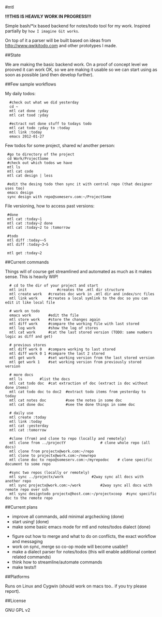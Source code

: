 #mtl

**!!!THIS IS HEAVILY WORK IN PROGRESS!!!**

Simple bash/*ix based backend for notes/todo tool for my work. Inspired partially by `how I imagine Git works`. 

On top of it a parser will be built based on ideas from http://www.qwikitodo.com and other prototypes I made.


##State

We are making the basic backend work. On a proof of concept level we prooved it can work OK, so we are making it 
usable so we can start using as soon as possible (and then develop further). 

##Few sample workflows

My daily todos:

      #check out what we did yesterday
      cd ~
      mtl cat done :yday
      mtl cat tood :yday

      #ectract not done stuff to todays todo
      mtl cat todo :yday to :today
      mtl link :today
      emacs 2012-01-27

Few todos for some project, shared w/ another person:

     #go to directory of the project
     cd Work/ProjectSome
     #check out which todos we have
     mtl ls
     mtl cat code
     mtl cat design | less

     #edit the desing todo then sync it with central repo (that designer uses too)
     emacs design
     sync design with repo@someserv.com:~/ProjectSome

File versioning, how to access past versions:

     #done
     mtl cat :today~1
     mtl cat :today~2 done
     mtl cat :today~2 to :tomorrow
     
     #todo
     mtl diff :today~~5
     mtl diff :today~3~5

     mtl get :today~2


##Current commands

Things will of course get streamlined and automated as much as it makes sense. This is heavily WIP!

	  # cd to the dir of your project and start
	  mtl init   	    	#creates the .mtl dir structure
	  mtl create work	#creates doc work in .mtl dir and index/src files
	  mtl link work 	#creates a local symlink to the doc so you can edit it like local file

	  # work on todo
	  emacs work		#edit the file
	  mtl store work	#store the changes again
	  mtl diff work		#compare the working file with last stored
	  mtl log work		#show the log of stores
	  mtl cat work		#cat the last stored version (TODO: same numbers logic as diff and get)

	  # previous stores
	  mtl diff work 0	#compare working to last stored
	  mtl diff work 0 1	#compare the last 2 stored
	  mtl get work	  	#set working version from the last stored version
	  mtl get work 1	#set working version from previously stored version

	  # more docs
	  mtl ls		#list the docs
	  mtl cat todo doc	#cat extraction of doc (extract is doc without done items)
	  mtl cat todo doc to doc2 	#extract todo items from yesterday to today
	  mtl cat notes doc	     	#see the notes in some doc
	  mtl cat done doc	     	#see the done things in some doc

	  # daily use
	  mtl create :today
	  mtl link :today
	  mtl cat :yesterday
	  mtl cat :tomorrow

	  #clone (from) and clone to repo (locally and remotely)
	  mtl clone from ../projectY				# clone whole repo (all docs)
	  mtl clone from projectx@work.com:~/repo		
	  mtl clone to projectx@work.com:~/newrepo
	  mtl clone doc to repo@someserv.com:~/myrepodoc	# clone specific document to some repo

	  #sync two repos (locally or remotely)
	  mtl sync ../projectx/work				#2way sync all docs with another repo
	  mtl sync projectx@work.com:~/work			#2way sync all docs with remote repo over ssh
	  mtl sync designtodo projectx@host.com:~/projectxcoop  #sync specific doc to the remote repo
	  

##Current plans

+ improve all commands, add minimal argchecking (done)
+ start using! (done)
+ make some basic emacs mode for mtl and notes/todos dialect (done)
- figure out how to merge and what to do on conflicts, the exact workflow and messaging
- work on sync, merge so co-op mode will become usable!!
- make a dialect parser for notes/todos (this will enable additional context related commands)
- think how to streamline/automate commands
- make tests!!

##Platforms

Runs on Linux and Cygwin (should work on macs too.. if you try please report).

##License

GNU GPL v2
